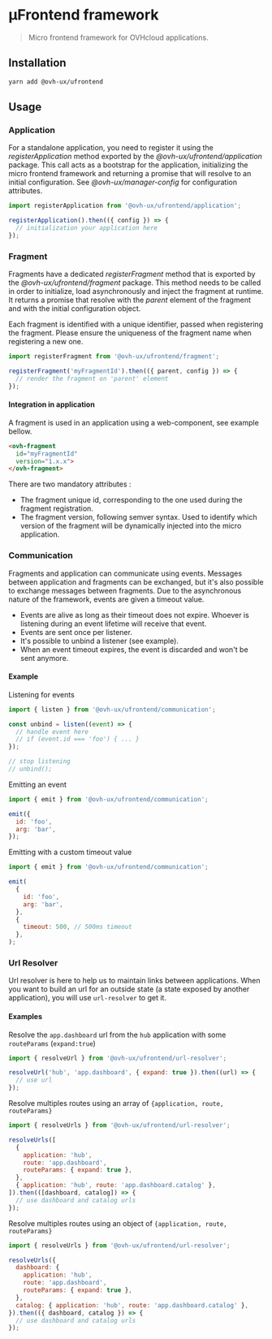 # µFrontend framework

> Micro frontend framework for OVHcloud applications.

## Installation

```sh
yarn add @ovh-ux/ufrontend
```

## Usage

### Application

For a standalone application, you need to register it using the *registerApplication*
method exported by the *@ovh-ux/ufrontend/application* package. This call acts as a bootstrap
for the application, initializing the micro frontend framework and returning a promise
that will resolve to an initial configuration. See *@ovh-ux/manager-config* for configuration
attributes.

```js
import registerApplication from '@ovh-ux/ufrontend/application';

registerApplication().then(({ config }) => {
  // initialization your application here
});
```

### Fragment

Fragments have a dedicated *registerFragment* method that is exported by the *@ovh-ux/ufrontend/fragment*
package. This method needs to be called in order to initialize, load asynchronously and inject the
fragment at runtime. It returns a promise that resolve with the *parent* element of the fragment and with
the initial configuration object.

Each fragment is identified with a unique identifier, passed when registering the fragment. Please ensure
the uniqueness of the fragment name when registering a new one.


```js
import registerFragment from '@ovh-ux/ufrontend/fragment';

registerFragment('myFragmentId').then(({ parent, config }) => {
  // render the fragment on 'parent' element
});
```

#### Integration in application

A fragment is used in an application using a web-component, see example bellow.

```html
<ovh-fragment
  id="myFragmentId"
  version="1.x.x">
</ovh-fragment>
```

There are two mandatory attributes :
* The fragment unique id, corresponding to the one used during the fragment registration.
* The fragment version, following semver syntax. Used to identify which version of the fragment will be dynamically injected into the micro application.

### Communication

Fragments and application can communicate using events. Messages between application and fragments can be exchanged,
but it's also possible to exchange messages between fragments.
Due to the asynchronous nature of the framework, events are given a timeout value.

* Events are alive as long as their timeout does not expire. Whoever is listening during
an event lifetime will receive that event.
* Events are sent once per listener.
* It's possible to unbind a listener (see example).
* When an event timeout expires, the event is discarded and won't be sent anymore.

#### Example

Listening for events

```js
import { listen } from '@ovh-ux/ufrontend/communication';

const unbind = listen((event) => {
  // handle event here
  // if (event.id === 'foo') { ... }
});

// stop listening
// unbind();
```

Emitting an event

```js
import { emit } from '@ovh-ux/ufrontend/communication';

emit({
  id: 'foo',
  arg: 'bar',
});
```

Emitting with a custom timeout value

```js
import { emit } from '@ovh-ux/ufrontend/communication';

emit(
  {
    id: 'foo',
    arg: 'bar',
  },
  {
    timeout: 500, // 500ms timeout
  },
);
```

### Url Resolver

Url resolver is here to help us to maintain links between applications.
When you want to build an url for an outside state (a state exposed by another application), you will use `url-resolver` to get it.


#### Examples

Resolve the `app.dashboard` url from the `hub` application with some `routeParams` (`expand:true`)

```js
import { resolveUrl } from '@ovh-ux/ufrontend/url-resolver';

resolveUrl('hub', 'app.dashboard', { expand: true }).then((url) => {
  // use url
});
```


Resolve multiples routes using an array of `{application, route, routeParams}`

```js
import { resolveUrls } from '@ovh-ux/ufrontend/url-resolver';

resolveUrls([
  {
    application: 'hub',
    route: 'app.dashboard',
    routeParams: { expand: true },
  },
  { application: 'hub', route: 'app.dashboard.catalog' },
]).then(([dashboard, catalog]) => {
  // use dashboard and catalog urls
});
```

Resolve multiples routes using an object of `{application, route, routeParams}`

```js
import { resolveUrls } from '@ovh-ux/ufrontend/url-resolver';

resolveUrls({
  dashboard: {
    application: 'hub',
    route: 'app.dashboard',
    routeParams: { expand: true },
  },
  catalog: { application: 'hub', route: 'app.dashboard.catalog' },
}).then(({ dashboard, catalog }) => {
  // use dashboard and catalog urls
});
```
